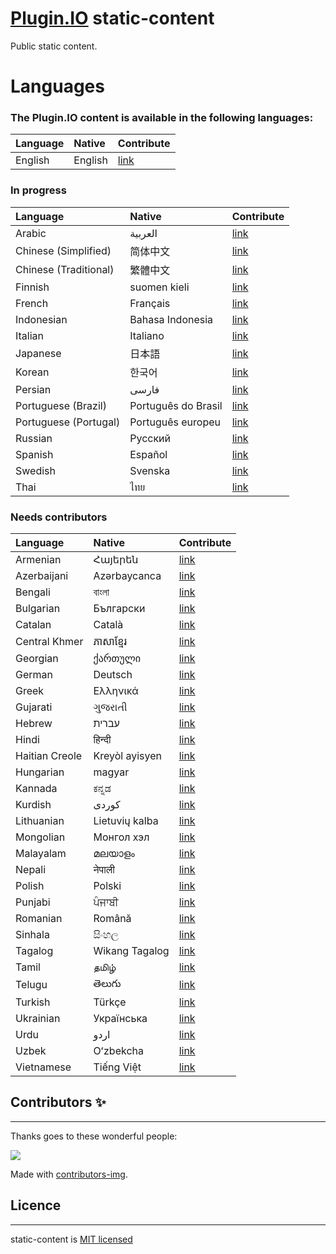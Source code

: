 # [Plugin.IO](https://plugin.io) static-content

Public static content.

# Languages

### The Plugin.IO content is available in the following languages:
  

| Language                | Native                | Contribute                                                                |
| :-----------------------|:----------------------|:--------------------------------------------------------------------------|
| English                 | English               | [link](https://github.com/pluginio/static-content/tree/main/lang/en)      |


### In progress
  

| Language                | Native                | Contribute                                                                |
| :-----------------------|:----------------------|:--------------------------------------------------------------------------|
| Arabic                  | العربية               | [link](https://github.com/pluginio/static-content/tree/main/lang/ar)      |
| Chinese (Simplified)    | 简体中文               | [link](https://github.com/pluginio/static-content/tree/main/lang/zh-hanz) |
| Chinese (Traditional)   | 繁體中文               | [link](https://github.com/pluginio/static-content/tree/main/lang/zh-hant) |
| Finnish                 | suomen kieli          | [link](https://github.com/pluginio/static-content/tree/main/lang/fi)      |
| French                  | Français              | [link](https://github.com/pluginio/static-content/tree/main/lang/fr)      |
| Indonesian              | Bahasa Indonesia      | [link](https://github.com/pluginio/static-content/tree/main/lang/id)      |
| Italian                 | Italiano              | [link](https://github.com/pluginio/static-content/tree/main/lang/it)      |
| Japanese                | 日本語                 | [link](https://github.com/pluginio/static-content/tree/main/lang/ja)      |
| Korean                  | 한국어                  | [link](https://github.com/pluginio/static-content/tree/main/lang/ko)      |
| Persian                 | فارسی                 | [link](https://github.com/pluginio/static-content/tree/main/lang/fa)      |
| Portuguese (Brazil)     | Português do Brasil   | [link](https://github.com/pluginio/static-content/tree/main/lang/pt-br)   |
| Portuguese (Portugal)   | Português europeu     | [link](https://github.com/pluginio/static-content/tree/main/lang/pt-pt)   |
| Russian                 | Русский               | [link](https://github.com/pluginio/static-content/tree/main/lang/ru)      |
| Spanish                 | Español               | [link](https://github.com/pluginio/static-content/tree/main/lang/es)      |
| Swedish                 | Svenska               | [link](https://github.com/pluginio/static-content/tree/main/lang/sv)      |
| Thai                    | ไทย                   | [link](https://github.com/pluginio/static-content/tree/main/lang/th)      |

### Needs contributors
  

| Language                | Native                | Contribute                                                                |
| :-----------------------|:----------------------|:--------------------------------------------------------------------------|
| Armenian                | Հայերեն               | [link](https://github.com/pluginio/static-content/tree/main/lang/hy)      |
| Azerbaijani             | Azərbaycanca          | [link](https://github.com/pluginio/static-content/tree/main/lang/az)      |
| Bengali                 | বাংলা                  | [link](https://github.com/pluginio/static-content/tree/main/lang/bn)      |
| Bulgarian               | Български             | [link](https://github.com/pluginio/static-content/tree/main/lang/bg)      |
| Catalan                 | Català                | [link](https://github.com/pluginio/static-content/tree/main/lang/ca)      |
| Central Khmer           | ភាសាខ្មែរ                | [link](https://github.com/pluginio/static-content/tree/main/lang/km)      |
| Georgian                | ქართული               | [link](https://github.com/pluginio/static-content/tree/main/lang/ka)      |
| German                  | Deutsch               | [link](https://github.com/pluginio/static-content/tree/main/lang/de)      |
| Greek                   | Ελληνικά              | [link](https://github.com/pluginio/static-content/tree/main/lang/el)      |
| Gujarati                | ગુજરાતી                 | [link](https://github.com/pluginio/static-content/tree/main/lang/gu)      |
| Hebrew                  | עברית                 | [link](https://github.com/pluginio/static-content/tree/main/lang/he)      |
| Hindi                   | हिन्दी                   | [link](https://github.com/pluginio/static-content/tree/main/lang/hi)      |
| Haitian Creole          | Kreyòl ayisyen        | [link](https://github.com/pluginio/static-content/tree/main/lang/ht)      |
| Hungarian               | magyar                | [link](https://github.com/pluginio/static-content/tree/main/lang/hu)      |
| Kannada                 | ಕನ್ನಡ                  | [link](https://github.com/pluginio/static-content/tree/main/lang/kn)      |
| Kurdish                 | کوردی‎                 | [link](https://github.com/pluginio/static-content/tree/main/lang/ku)      |
| Lithuanian              | Lietuvių kalba        | [link](https://github.com/pluginio/static-content/tree/main/lang/lt)      |
| Mongolian               | Монгол хэл            | [link](https://github.com/pluginio/static-content/tree/main/lang/mn)      |
| Malayalam               | മലയാളം                | [link](https://github.com/pluginio/static-content/tree/main/lang/ml)      |
| Nepali                  | नेपाली                  | [link](https://github.com/pluginio/static-content/tree/main/lang/ne)      |
| Polish                  | Polski                | [link](https://github.com/pluginio/static-content/tree/main/lang/pl)      |
| Punjabi                 | ਪੰਜਾਬੀ                  | [link](https://github.com/pluginio/static-content/tree/main/lang/pa)      |
| Romanian                | Română                | [link](https://github.com/pluginio/static-content/tree/main/lang/ro)      |
| Sinhala                 | සිංහල                  | [link](https://github.com/pluginio/static-content/tree/main/lang/si)      |
| Tagalog                 | Wikang Tagalog        | [link](https://github.com/pluginio/static-content/tree/main/lang/tl)      |
| Tamil                   | தமிழ்                  | [link](https://github.com/pluginio/static-content/tree/main/lang/ta)      |
| Telugu                  | తెలుగు                 | [link](https://github.com/pluginio/static-content/tree/main/lang/te)      |
| Turkish                 | Türkçe                | [link](https://github.com/pluginio/static-content/tree/main/lang/tr)      |
| Ukrainian               | Українська            | [link](https://github.com/pluginio/static-content/tree/main/lang/uk)      |
| Urdu                    | اردو                  | [link](https://github.com/pluginio/static-content/tree/main/lang/ur)      |
| Uzbek                   | Oʻzbekcha             | [link](https://github.com/pluginio/static-content/tree/main/lang/uz)      |
| Vietnamese              | Tiếng Việt            | [link](https://github.com/pluginio/static-content/tree/main/lang/vi)      |
  

## Contributors ✨
---

Thanks goes to these wonderful people:

<a href="https://github.com/pluginio/static-content/graphs/contributors">
  <img src="https://contrib.rocks/image?repo=pluginio/static-content" />
</a>

Made with [contributors-img](https://contrib.rocks).  
  
  
## Licence
---

static-content is [MIT licensed](https://github.com/pluginio/static-content/blob/main/LICENSE)